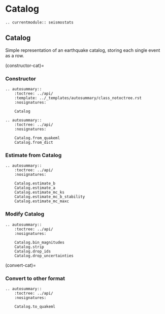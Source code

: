 # Catalog


```{eval-rst}
.. currentmodule:: seismostats
```

## Catalog
Simple representation of an earthquake catalog, storing each single event as a row.

(constructor-cat)=
### Constructor

```{eval-rst}
.. autosummary::
    :toctree: ../api/
    :template: ../_templates/autosummary/class_notoctree.rst
    :nosignatures:

    Catalog
```
```{eval-rst}
.. autosummary::
    :toctree: ../api/
    :nosignatures:

    Catalog.from_quakeml
    Catalog.from_dict
```

### Estimate from Catalog

```{eval-rst}
.. autosummary::
    :toctree: ../api/
    :nosignatures:

    Catalog.estimate_b
    Catalog.estimate_a
    Catalog.estimate_mc_ks
    Catalog.estimate_mc_b_stability
    Catalog.estimate_mc_maxc
```

### Modify Catalog

```{eval-rst}
.. autosummary::
    :toctree: ../api/
    :nosignatures:

    Catalog.bin_magnitudes
    Catalog.strip
    Catalog.drop_ids
    Catalog.drop_uncertainties
```


(convert-cat)=
### Convert to other format

```{eval-rst}
.. autosummary::
    :toctree: ../api/
    :nosignatures:

    Catalog.to_quakeml
```